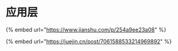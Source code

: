 # 应用层

{% embed url="https://www.jianshu.com/p/254a9ee23a08" %}

{% embed url="https://juejin.cn/post/7061588533214969892" %}
